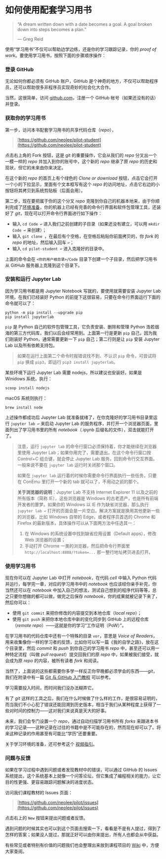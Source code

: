 # 如何使用配套学习用书

> “A dream written down with a date becomes a goal. A goal broken down into steps becomes a plan.”
> 
> ― Greg Reid

使用“学习用书”不仅可以帮助边学边练，还是你的学习跟踪记录，你的 *proof of work*。要使用学习用书，按照下面的步骤顺序操作：

### 登录 GitHub

无论如何你都必须有 GitHub 账户，GitHub 是个神奇的地方，不仅可以帮助程序员，还可以帮助很多非程序员实现奇妙的社会化大合作。

当然，这很简单，访问 [github.com](https://github.com)，注册一个 GitHub 帐号（如果还没有的话）并登录。

### 获取你的学习用书

第一步，访问本书配套学习用书的共享代码仓库（*repo*），

> [https://github.com/neolee/pilot-student](https://github.com/neolee/pilot-student)

点击右上角的 Fork 按钮，这是 git 的重要操作，它会从我们的 *repo* 分叉出一个一模一样的 *repo* 并加入到你的账号中，这个新的 *repo* 继承了原 *repo* 的历史和现状，但它的未来由你来决定。

在这个新的 *repo* 的首页上有个绿色的 *Clone or download* 按钮，点击它会打开一个小的下拉显示，里面有个文本框写有这个 *repo* 的访问地址，点击它右边的小按钮将其拷贝到系统剪贴板（后面会用）。

第二步，现在要把属于你的这个分叉 *repo* 克隆到你自己的机器本地来，由于你顺利完成了[环境准备](x1-setup.md)，你的机器上已经有完善的命令行界面和软件包管理工具，还装好了 *git*，现在可以打开命令行界面进行如下操作：
* 输入 `cd Code ↩︎` 进入我们之前创建的子目录（如果还没有建立，可以用 `mkdir Code ↩︎` 来创建）；
* 输入 `git clone `，在最后有个空格，在空格后粘贴你前面拷贝的，你 *fork* 的 *repo* 的地址，然后输入回车 `↩︎`；
* 输入 `cd pilot-student ↩︎` 进入克隆好的目录中。

上面的命令会在 `<你的用户根目录>/Code` 目录下创建一个子目录，然后把学习用书从 GitHub 服务器上克隆到这个目录下。

### 安装和运行 Jupyter Lab

因为学习用书都是用 Jupyter Notebook 写就的，要使用就需要安装 Jupyter Lab 环境，在我们已经装好 Python 的前提下这很容易，只要在命令行界面运行下面的命令就可以了：

```shell
python -m pip install --upgrade pip
pip install jupyterlab
```

`pip` 是 Python 自己的软件包管理工具，它负责安装、删除和管理 Python 浩若烟海的第三方代码库，我们以后会经常用到。上面第一行是更新 `pip` 自己，因为我们刚装好 Python，通常需要更新一下 `pip` 自己；第二行则是让 `pip` 安装 Jupyter Lab 以及所有依赖支持包。

> 如果在运行上面第二个命令时报错说找不到、不认识 `pip` 命令，可尝试将 `pip` 换成 `pip3`，即运行 `pip3 install jupyterlab`。

某些环境下运行 Jupyter Lab 需要 nodejs，所以建议也安装好。如果是 Winidows 系统，执行：

```powershell
scoop install nodejs
```

macOS 系统则执行：

```shell
brew install node
```

上述操作都成功后 Jupyter Lab 就准备就绪了，在你克隆好的学习用书目录里运行 `jupyter lab ↩︎` 来启动 Jupyter Lab 的服务程序，并打开一个浏览器页面，里面列出了学习用书里的所有 *notebook*（.ipynb 后缀名的文件），双击就能打开了。

> 注意，运行 `jupyter lab` 的命令行窗口必须保持着，你才能继续在浏览器里使用 Jupyter Lab；如果你用完了，需要退出，在这个命令行窗口按 Control+C 组合键，就会停止 Jupyter Lab 服务，回到命令行交互界面。一般来说不要在 `jupyter lab` 运行时关闭那个窗口。
> 
> 如果在 `jupyter lab` 运行着的时候你需要命令行界面执行一些任务，只要在 ConEmu 里打开一个新的 tab 就可以了，不用动之前的那个。

> **关于浏览器的说明**：Jupyter Lab 不支持 Internet Explorer 11 以及之前的所有版本（简称 IE），这些浏览器是 Windows 的古老遗产，也是所有前端开发者的噩梦。如果你的 Windows 以 IE 作为缺省浏览器，那么执行 `jupyter lab ↩︎` 打开的页面会是一片空白。解决方案就是换用其他更新一些的浏览器，比如 Windows 自带的 Edge，或者程序员首选的 Chrome 和 Firefox 的最新版本，具体操作可以从下面两方法中任选其一：
> 1. 在 Windows 的系统设置中找到缺省应用设置（Default apps），修改 Web 浏览器的设置；
> 2. 手动打开 Chrome 一类的浏览器，然后把命令行界面里 `http://localhost:8888/?token=...` 那一整行地址拷贝进去打开。

### 使用学习用书

现在你可以在 Jupyter Lab 中打开 *notebook*，在代码 *cell* 中输入 Python 代码并运行，每学完一章，对应的学习用书中的 *notebook* 也应该经你亲手补完，你当然还可以在 *notebook* 中加入自己的想法，测试自己想到的程序代码等等，总之只要你想做的都可以做，做完之后保存 *notebook*，你的成果就被记录下来了，然后你可以：

* 使用 `git commit` 来把你修改的内容提交到本地仓库（*local repo*）；
* 使用 `git push` 来把你本地仓库中新的变化同步到 GitHub 上的远程仓库（*remote repo*）——这就是你的学习“工作证明（PoW）”。

在学习用书的代码仓库中还有一个特殊的目录 `vor`，意思是 *Voice of Readers*，用来收集像你一样的学习者的反馈，比如你可以写一篇《我的自学之路》，放在这个目录里，然后 *commit* 和 *push* 到你自己的学习用书 *repo* 中，甚至还可以用一种特定流程（叫做 *pull request*）提交回我们的原 *repo* 中，如果被我们接受，就会成为原 *repo* 的内容，被所有读者 *fork* 和阅读。

当然了，上面说的这些都需要你多学一样反正你早晚都必须学会的东西——*git*，我们在附录中有一篇 [Git 与 GitHub 入门教程](x3-git-github.md) 可以参考。

学习需要投入时间，而时间我们没办法糊弄它。

有了 *git* 这样的工具之后，我们在什么时候做了什么样的工作，是很容易证明的，而当我们不小心犯了错误还能回溯到历史版本，相当于我们从某种程度上获得了一些对时间的控制力——这对我们来说真是天大的好事。

未来，我们会专门设置一个 *repo*，通过自动扫描学习用书所有 *forks* 来跟进本书的学习记录——这种记录在过往的书籍中是不可能存在的，然而现在却可以了。将来这种记录的作用甚至有可能比“学历”还要重要。

关于学习环境的准备，还可参考这个 [视频指引](https://www.bilibili.com/video/av71399509/)。

### 问题与反馈

如果在学习过程中遇到问题或者发现教材中的错误，可以通过 GitHub 的 Issues 系统提出，这个系统基本上就像一个问答论坛，但它集成了编程相关的能力，让它目的性更强、更容易跟踪问题解决的进度状态。

访问我们课程教材的 Issues 页面：

> [https://github.com/neolee/pilot/issues](https://github.com/neolee/pilot/issues)

点击右上的 `New` 按钮来提出问题或者反馈。

遇到问题的时候其实也可以到这个页面去搜索一下，看看是不是有人提过，得到了怎样的答案；如果没人提过，那就正好可以由你来提出，所有人也都会从中获益。

有些常见或者特别有价值的问题我们也会整理出来放到课程项目的 [Wiki](https://github.com/neolee/pilot/wiki) 中，方便大家查阅。
